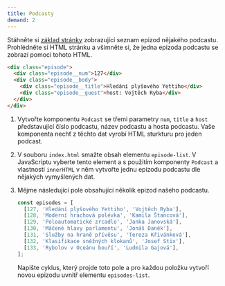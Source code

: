 ```yaml
---
title: Podcasty
demand: 2
---
```


Stáhněte si [základ stránky](assets/podcasty-zadani.zip) zobrazující seznam epizod nějakého podcastu. Prohlédněte si HTML stránku a všimněte si, že jedna epizoda podcastu se zobrazí pomocí tohoto HTML.

```html
<div class="episode">
  <div class="episode__num">127</div>
  <div class="episode__body">
    <div class="episode__title">Hledání plyšového Yettiho</div>
    <div class="episode__guest">host: Vojtěch Ryba</div>
  </div>
</div>
```

1. Vytvořte komponentu `Podcast` se třemi parametry `num`, `title` a `host` představující číslo podcastu, název podcastu a hosta podcastu. Vaše komponenta nechť z těchto dat vyrobí HTML sturkturu pro jeden podcast.
1. V souboru `index.html` smažte obsah elementu `episode-list`. V JavaScriptu vyberte tento element a s použitím komponenty `Podcast` a vlastnosti `innerHTML` v něm vytvořte jednu epizodu podcastu dle nějakých vymyšlených dat.

1. Mějme následující pole obsahující několik epizod našeho podcastu.
   ```js
   const episodes = [
     [127, 'Hledání plyšového Yettiho', 'Vojtěch Ryba'],
     [128, 'Moderní hrachová polévka', 'Kamila Štancová'],
     [129, 'Poloautomatické zrcadlo', 'Janka Janovská'],
     [130, 'Máčené hlavy parlamentu', 'Jonáš Daněk'],
     [131, 'Služby na hraně přívěsu', 'Tereza Křivánková'],
     [132, 'Klasifikace sněžných klokanů', 'Josef Stix'],
     [133, 'Rybolov v Oceánu bouří', 'Ludmila Gajová'],
   ];
   ```
   Napište cyklus, který projde toto pole a pro každou položku vytvoří novou epizodu uvnitř elementu `episodes-list`.
